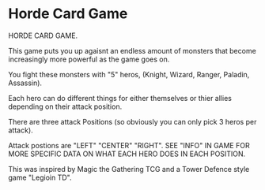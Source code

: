 # Horde Card Game
HORDE CARD GAME.

This game puts you up agaisnt an endless amount of monsters that become increasingly more powerful as the game goes on.

You fight these monsters with "5" heros, (Knight, Wizard, Ranger, Paladin, Assassin).

Each hero can do different things for either themselves or thier allies depending on their attack position.

There are three attack Positions (so obviously you can only pick 3 heros per attack).

Attack postions are "LEFT" "CENTER" "RIGHT".
SEE "INFO" IN GAME FOR MORE SPECIFIC DATA ON WHAT EACH HERO DOES IN EACH POSITION.

This was inspired by Magic the Gathering TCG and a Tower Defence style game "Legioin TD".
